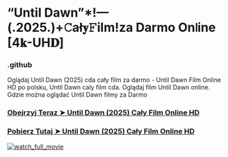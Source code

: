 # “Until Dawn”*!— (.2025.)+𝙲ał𝐲𝙵ilm!za Darmo On𝗅ine [4𝐤-UH𝐃]

### .github

Oglądaj Until Dawn (2025) cda cały film za darmo - Until Dawn Film Online HD po polsku, Until Dawn caly film cda. Oglądaj film Until Dawn online. Gdzie można oglądać Until Dawn filmy za Darmo

### [Obejrzyj Teraz ➤ Until Dawn (2025) Cały Film Online HD](https://epicscreen.fun/pl/movie/1232546/until-dawn.geet🔥)

### [Pobierz Tutaj ➤ Until Dawn (2025) Cały Film Online HD](https://epicscreen.fun/pl/movie/1232546/until-dawn.geet🔥)

<a href="https://epicscreen.fun/pl/movie/1232546/until-dawn.geet🔥" rel="nofollow"><img src="https://image.tmdb.org/t/p/w300/6O9nkcmZBymDXtxOGJmulqcxJdv.jpg" alt="watch_full_movie" data-canonical-src="https://image.tmdb.org/t/p/w300/6O9nkcmZBymDXtxOGJmulqcxJdv.jpg" style="max-width: 100%;"></a>
